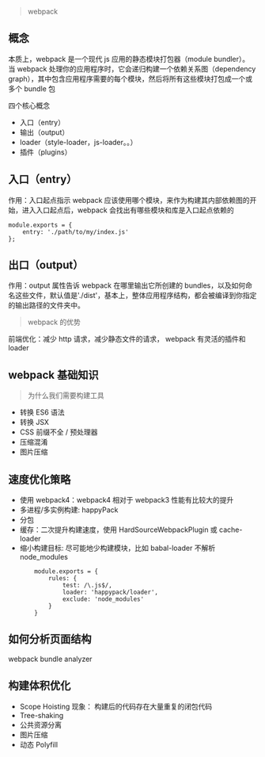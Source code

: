 > webpack

## 概念

本质上，webpack 是一个现代 js 应用的静态模块打包器（module bundler）。
当 webpack 处理你的应用程序时，它会递归构建一个依赖关系图（dependency graph），其中包含应用程序需要的每个模块，然后将所有这些模块打包成一个或多个 bundle 包

四个核心概念

- 入口（entry）
- 输出（output）
- loader（style-loader，js-loader。。）
- 插件（plugins）

## 入口（entry）

作用：入口起点指示 webpack 应该使用哪个模块，来作为构建其内部依赖图的开始，进入入口起点后，webpack 会找出有哪些模块和库是入口起点依赖的

```
module.exports = {
    entry: './path/to/my/index.js'
};
```

## 出口（output）

作用：output 属性告诉 webpack 在哪里输出它所创建的 bundles，以及如何命名这些文件，默认值是'./dist'，基本上，整体应用程序结构，都会被编译到你指定的输出路径的文件夹中。

> webpack 的优势

前端优化：减少 http 请求，减少静态文件的请求，
webpack 有灵活的插件和 loader

## webpack 基础知识

> 为什么我们需要构建工具

- 转换 ES6 语法
- 转换 JSX
- CSS 前缀不全 / 预处理器
- 压缩混淆
- 图片压缩

## 速度优化策略

- 使用 webpack4：webpack4 相对于 webpack3 性能有比较大的提升
- 多进程/多实例构建: happyPack
- 分包
- 缓存：二次提升构建速度，使用 HardSourceWebpackPlugin 或 cache-loader
- 缩小构建目标: 尽可能地少构建模块，比如 babal-loader 不解析 node_modules
  ```
      module.exports = {
          rules: {
              test: /\.js$/,
              loader: 'happypack/loader',
              exclude: 'node_modules'
          }
      }
  ```

## 如何分析页面结构

webpack bundle analyzer

## 构建体积优化

- Scope Hoisting
  现象： 构建后的代码存在大量重复的闭包代码
- Tree-shaking
- 公共资源分离
- 图片压缩
- 动态 Polyfill
